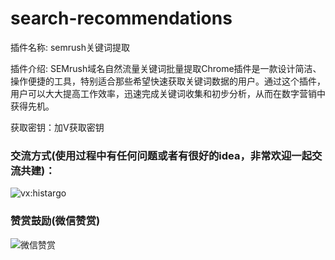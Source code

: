 # search-recommendations
插件名称: semrush关键词提取

插件介绍:
SEMrush域名自然流量关键词批量提取Chrome插件是一款设计简洁、操作便捷的工具，特别适合那些希望快速获取关键词数据的用户。通过这个插件，用户可以大大提高工作效率，迅速完成关键词收集和初步分析，从而在数字营销中获得先机。

获取密钥：加V获取密钥

### 交流方式(使用过程中有任何问题或者有很好的idea，非常欢迎一起交流共建)：

![vx:histargo](https://i.ibb.co/hMbTs1G/a3779b33-bfe2-4ff9-a592-f0ec090a3055-1-2.jpg)

### 赞赏鼓励(微信赞赏)

![微信赞赏](https://github.com/niemingxing/search-recommendations/assets/7400829/ddd8b306-9cd4-448c-9700-4eea9ce630fb)


